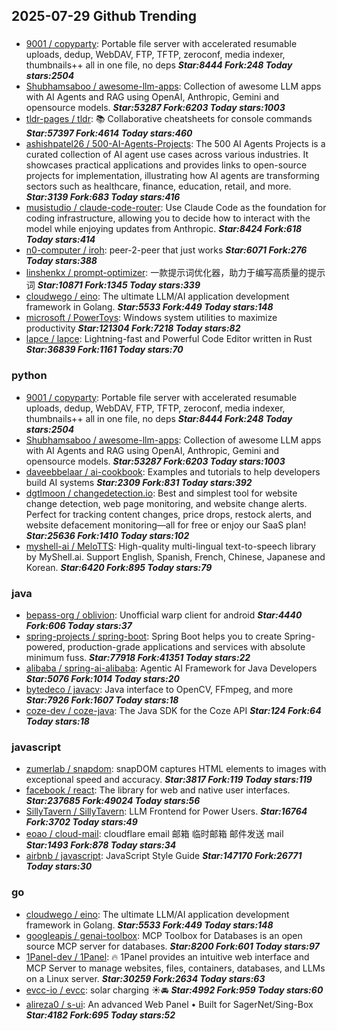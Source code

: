 ## 2025-07-29 Github Trending

### 
* [9001 / copyparty](https://github.com/9001/copyparty): Portable file server with accelerated resumable uploads, dedup, WebDAV, FTP, TFTP, zeroconf, media indexer, thumbnails++ all in one file, no deps ***Star:8444 Fork:248 Today stars:2504***
* [Shubhamsaboo / awesome-llm-apps](https://github.com/Shubhamsaboo/awesome-llm-apps): Collection of awesome LLM apps with AI Agents and RAG using OpenAI, Anthropic, Gemini and opensource models. ***Star:53287 Fork:6203 Today stars:1003***
* [tldr-pages / tldr](https://github.com/tldr-pages/tldr): 📚 Collaborative cheatsheets for console commands ***Star:57397 Fork:4614 Today stars:460***
* [ashishpatel26 / 500-AI-Agents-Projects](https://github.com/ashishpatel26/500-AI-Agents-Projects): The 500 AI Agents Projects is a curated collection of AI agent use cases across various industries. It showcases practical applications and provides links to open-source projects for implementation, illustrating how AI agents are transforming sectors such as healthcare, finance, education, retail, and more. ***Star:3139 Fork:683 Today stars:416***
* [musistudio / claude-code-router](https://github.com/musistudio/claude-code-router): Use Claude Code as the foundation for coding infrastructure, allowing you to decide how to interact with the model while enjoying updates from Anthropic. ***Star:8424 Fork:618 Today stars:414***
* [n0-computer / iroh](https://github.com/n0-computer/iroh): peer-2-peer that just works ***Star:6071 Fork:276 Today stars:388***
* [linshenkx / prompt-optimizer](https://github.com/linshenkx/prompt-optimizer): 一款提示词优化器，助力于编写高质量的提示词 ***Star:10871 Fork:1345 Today stars:339***
* [cloudwego / eino](https://github.com/cloudwego/eino): The ultimate LLM/AI application development framework in Golang. ***Star:5533 Fork:449 Today stars:148***
* [microsoft / PowerToys](https://github.com/microsoft/PowerToys): Windows system utilities to maximize productivity ***Star:121304 Fork:7218 Today stars:82***
* [lapce / lapce](https://github.com/lapce/lapce): Lightning-fast and Powerful Code Editor written in Rust ***Star:36839 Fork:1161 Today stars:70***

### python
* [9001 / copyparty](https://github.com/9001/copyparty): Portable file server with accelerated resumable uploads, dedup, WebDAV, FTP, TFTP, zeroconf, media indexer, thumbnails++ all in one file, no deps ***Star:8444 Fork:248 Today stars:2504***
* [Shubhamsaboo / awesome-llm-apps](https://github.com/Shubhamsaboo/awesome-llm-apps): Collection of awesome LLM apps with AI Agents and RAG using OpenAI, Anthropic, Gemini and opensource models. ***Star:53287 Fork:6203 Today stars:1003***
* [daveebbelaar / ai-cookbook](https://github.com/daveebbelaar/ai-cookbook): Examples and tutorials to help developers build AI systems ***Star:2309 Fork:831 Today stars:392***
* [dgtlmoon / changedetection.io](https://github.com/dgtlmoon/changedetection.io): Best and simplest tool for website change detection, web page monitoring, and website change alerts. Perfect for tracking content changes, price drops, restock alerts, and website defacement monitoring—all for free or enjoy our SaaS plan! ***Star:25636 Fork:1410 Today stars:102***
* [myshell-ai / MeloTTS](https://github.com/myshell-ai/MeloTTS): High-quality multi-lingual text-to-speech library by MyShell.ai. Support English, Spanish, French, Chinese, Japanese and Korean. ***Star:6420 Fork:895 Today stars:79***

### java
* [bepass-org / oblivion](https://github.com/bepass-org/oblivion): Unofficial warp client for android ***Star:4440 Fork:606 Today stars:37***
* [spring-projects / spring-boot](https://github.com/spring-projects/spring-boot): Spring Boot helps you to create Spring-powered, production-grade applications and services with absolute minimum fuss. ***Star:77918 Fork:41351 Today stars:22***
* [alibaba / spring-ai-alibaba](https://github.com/alibaba/spring-ai-alibaba): Agentic AI Framework for Java Developers ***Star:5076 Fork:1014 Today stars:20***
* [bytedeco / javacv](https://github.com/bytedeco/javacv): Java interface to OpenCV, FFmpeg, and more ***Star:7926 Fork:1607 Today stars:18***
* [coze-dev / coze-java](https://github.com/coze-dev/coze-java): The Java SDK for the Coze API ***Star:124 Fork:64 Today stars:18***

### javascript
* [zumerlab / snapdom](https://github.com/zumerlab/snapdom): snapDOM captures HTML elements to images with exceptional speed and accuracy. ***Star:3817 Fork:119 Today stars:119***
* [facebook / react](https://github.com/facebook/react): The library for web and native user interfaces. ***Star:237685 Fork:49024 Today stars:56***
* [SillyTavern / SillyTavern](https://github.com/SillyTavern/SillyTavern): LLM Frontend for Power Users. ***Star:16764 Fork:3702 Today stars:49***
* [eoao / cloud-mail](https://github.com/eoao/cloud-mail): cloudflare email 邮箱 临时邮箱 邮件发送 mail ***Star:1493 Fork:878 Today stars:34***
* [airbnb / javascript](https://github.com/airbnb/javascript): JavaScript Style Guide ***Star:147170 Fork:26771 Today stars:30***

### go
* [cloudwego / eino](https://github.com/cloudwego/eino): The ultimate LLM/AI application development framework in Golang. ***Star:5533 Fork:449 Today stars:148***
* [googleapis / genai-toolbox](https://github.com/googleapis/genai-toolbox): MCP Toolbox for Databases is an open source MCP server for databases. ***Star:8200 Fork:601 Today stars:97***
* [1Panel-dev / 1Panel](https://github.com/1Panel-dev/1Panel): 🔥 1Panel provides an intuitive web interface and MCP Server to manage websites, files, containers, databases, and LLMs on a Linux server. ***Star:30259 Fork:2634 Today stars:63***
* [evcc-io / evcc](https://github.com/evcc-io/evcc): solar charging ☀️🚘 ***Star:4992 Fork:959 Today stars:60***
* [alireza0 / s-ui](https://github.com/alireza0/s-ui): An advanced Web Panel • Built for SagerNet/Sing-Box ***Star:4182 Fork:695 Today stars:52***
